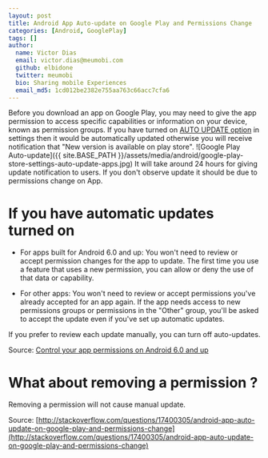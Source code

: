 ```yaml
---
layout: post
title: Android App Auto-update on Google Play and Permissions Change
categories: [Android, GooglePlay]
tags: []
author:
  name: Victor Dias
  email: victor.dias@meumobi.com
  github: elbidone
  twitter: meumobi
  bio: Sharing mobile Experiences
  email_md5: 1cd012be2382e755aa763c66acc7cfa6
---
```


Before you download an app on Google Play, you may need to give the app permission to access specific capabilities or information on your device, known as permission groups.
If you have turned on [AUTO UPDATE option](https://support.google.com/googleplay/answer/113412?hl=en) in settings then it would be automatically updated otherwise you will receive notification that "New version is available on play store".
![Google Play Auto-update]({{ site.BASE_PATH }}/assets/media/android/google-play-store-settings-auto-update-apps.jpg)
It will take around 24 hours for giving update notification to users. If you don't observe update it should be due to permissions change on App.

# If you have automatic updates turned on

- For apps built for Android 6.0 and up: You won't need to review or accept permission changes for the app to update. The first time you use a feature that uses a new permission, you can allow or deny the use of that data or capability.

- For other apps: You won't need to review or accept permissions you've already accepted for an app again. If the app needs access to new permissions groups or permissions in the "Other" group, you'll be asked to accept the update even if you've set up automatic updates.

If you prefer to review each update manually, you can turn off auto-updates.

Source: [Control your app permissions on Android 6.0 and up](https://support.google.com/googleplay/answer/6270602?hl=en)

# What about removing a permission ?
Removing a permission will not cause manual update.

Source: [http://stackoverflow.com/questions/17400305/android-app-auto-update-on-google-play-and-permissions-change](http://stackoverflow.com/questions/17400305/android-app-auto-update-on-google-play-and-permissions-change)